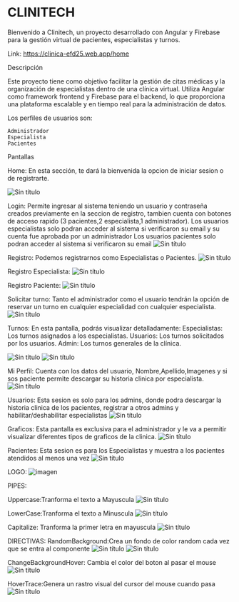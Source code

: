 # CLINITECH
Bienvenido a Clinitech, un proyecto desarrollado con Angular y Firebase para la gestión virtual de pacientes, especialistas y turnos.

Link:
https://clinica-efd25.web.app/home

Descripción

Este proyecto tiene como objetivo facilitar la gestión de citas médicas y la organización de especialistas dentro de una clínica virtual. Utiliza Angular como framework frontend y Firebase para el backend, lo que proporciona una plataforma escalable y en tiempo real para la administración de datos.

Los perfiles de usuarios son:

    Administrador
    Especialista
    Pacientes


Pantallas 

Home:
En esta sección, te dará la bienvenida la opcion de iniciar sesion o de registrarte.

![Sin título](https://github.com/Abriluberti/CLINICA/assets/98592504/8d0d4ac5-71c9-4b7e-a58e-7b5bd6789ef6)


Login:
Permite ingresar al sistema teniendo un usuario y contraseña creados previamente en la seccion de registro, tambien cuenta con botones de acceso rapido (3 pacientes,2 especialista,1 administrador).
Los usuarios especialistas solo podran acceder al sistema si verificaron su email y su cuenta fue aprobada por un administrador
Los usuarios pacientes solo podran acceder al sistema si verificaron su email 
![Sin título](https://github.com/Abriluberti/CLINICA/assets/98592504/3a9b0bdd-95b2-4c94-9f0f-cce32ad08a3c)

Registro:
Podemos registrarnos como Especialistas o Pacientes.
![Sin título](https://github.com/Abriluberti/CLINICA/assets/98592504/71077969-ef3c-454b-985d-5f974da0bc86)

Registro Especialista:
![Sin título](https://github.com/Abriluberti/CLINICA/assets/98592504/89c5c2c2-de17-4fcc-a85b-076e427a507c)

Registro Paciente:
![Sin título](https://github.com/Abriluberti/CLINICA/assets/98592504/bd68483e-cd56-4bea-8ff6-0521dd67667f)

Solicitar turno:
Tanto el administrador como el usuario tendrán la opción de reservar un turno en cualquier especialidad con cualquier especialista.
![Sin título](https://github.com/Abriluberti/CLINICA/assets/98592504/d106136d-ed46-4106-95ce-af8ab075f05b)


 Turnos:
 En esta pantalla, podrás visualizar detalladamente:
 Especialistas: Los turnos asignados a los especialistas.
 Usuarios: Los turnos solicitados por los usuarios.
 Admin: Los turnos generales de la clínica.


![Sin título](https://github.com/Abriluberti/CLINICA/assets/98592504/8d19deb0-73c9-418d-bab3-de43082047e9)
![Sin título](https://github.com/Abriluberti/CLINICA/assets/98592504/3cc7172c-c14d-4d00-be67-f55193b693a1)


Mi Perfil:
Cuenta con los datos del usuario, Nombre,Apellido,Imagenes y si sos paciente permite descargar su historia clinica por especialista.
![Sin título](https://github.com/Abriluberti/CLINICA/assets/98592504/d4f54fdc-bc0f-4039-a215-eba02f27b984)

Usuarios: 
Esta sesion es solo para los admins, donde podra descargar la historia clinica de los pacientes, registrar a otros admins y habilitar/deshabilitar especialistas
![Sin título](https://github.com/Abriluberti/CLINICA/assets/98592504/22b591c1-e226-4a69-9027-6f249d969ab6)


Graficos:
Esta pantalla es exclusiva para el administrador y le va a permitir visualizar diferentes tipos de graficos  de la clinica.
![Sin título](https://github.com/Abriluberti/CLINICA/assets/98592504/50e5e732-c60f-49a5-a0a5-6ede9fbac4bd)

Pacientes:
Esta sesion es para los Especialistas y muestra a los pacientes atendidos al menos una vez
![Sin título](https://github.com/Abriluberti/CLINICA/assets/98592504/f1a2992e-a405-4afb-b0cc-4f875aadb2cb)


LOGO:
![imagen](https://github.com/Abriluberti/CLINICA/assets/98592504/2950d599-4aae-4436-99b2-cf17addc7af1)

PIPES:

Uppercase:Tranforma el texto a Mayuscula
![Sin título](https://github.com/Abriluberti/CLINICA/assets/98592504/066ea152-3635-4dbc-9ebe-bc9ef881e1ba)

LowerCase:Tranforma el texto a Minuscula
![Sin título](https://github.com/Abriluberti/CLINICA/assets/98592504/0bb3e79c-44d4-4a1a-bd49-ab52d7e52659)

Capitalize: Tranforma la primer letra en mayuscula
![Sin título](https://github.com/Abriluberti/CLINICA/assets/98592504/ee831f53-f148-4aa4-959e-6bc81589cf54)


DIRECTIVAS:
RandomBackground:Crea un fondo de color random cada vez que se entra al componente
![Sin título](https://github.com/Abriluberti/CLINICA/assets/98592504/5c223533-fbf3-4bef-b075-eaa02d011428)
![Sin título](https://github.com/Abriluberti/CLINICA/assets/98592504/15414f6a-cec5-4519-be44-b0e1b9c02d73)


ChangeBackgroundHover: Cambia el color del boton al pasar el mouse
![Sin título](https://github.com/Abriluberti/CLINICA/assets/98592504/0c247786-51df-4ef6-9e54-d00210ed1440)

HoverTrace:Genera un rastro visual del cursor del mouse cuando pasa
![Sin título](https://github.com/Abriluberti/CLINICA/assets/98592504/d8276ecf-0020-49d9-9500-4cbc68a5bed2)

